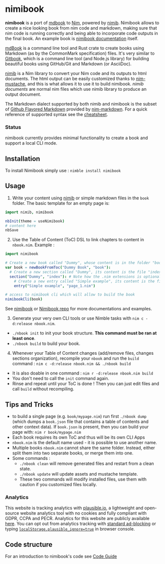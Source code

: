 # nimibook

**nimibook** is a port of [mdbook] to [Nim], powered by [nimib].
Nimibook allows to create a nice looking book from nim code and markdown,
making sure that nim code is running correctly and being able to incorporate code outputs in the final book.
An example book is [nimibook documentation][nimibook] itself.

[mdBook] is a command line tool and Rust crate to create books
using Markdown (as by the CommonMark specification) files.
It's very similar to [Gitbook], which is a command line tool (and Node.js library)
for building beautiful books using GitHub/Git and Markdown (or AsciiDoc).

[nimib] is a Nim library to convert your Nim code and its outputs to html documents.
The html output can be easily customized thanks to [nim-mustache],
and this is what allows it to use it to build nimibook.
_nimib documents_ are normal nim files which use nimib library to produce an output document.

The Markdown dialect supported by both nimib and nimibook is the subset of [Github Flavored Markdown][GFM]
provided by [nim-markdown]. For a quick reference of supported syntax see the [cheatsheet].

### Status

nimibook currently provides minimal functionality to create a book and support a local CLI mode.

## Installation

To install Nimibook simply use : `nimble install nimibook`

## Usage

1. Write your content using [nimib] or simple markdown files in the `book` folder.
   The basic template for an empty page is:
```nim
import nimib, nimibook

nbInit(theme = useNimibook)
# content here
nbSave
```

2. Use the Table of Content (ToC) DSL to link chapters to content in `nbook.nim`.
Example : 
```nim
import nimibook

# Create a new book called "Dummy", whose content is in the folder "book"
var book = newBookFromToc("Dummy Book", "book"):
  # Create a new section called "Dummy", its content is the file "index.nim"
  section("Dummy", "index"): # Note how the .nim extensions is optional
    # Create a new entry called "Simple example", its content is the file "page_1.nim"
    entry("Simple example", "page_1.nim")

# access to nimibook cli which will allow to build the book
nimibookCli(book)
```
See [nimibook] or [Nimibook repo](https://github.com/pietroppeter/nimibook
) for more documentations and examples.

3. Generate your very own CLI tools or use Nimble tasks with `nim c -d:release nbook.nim`.
  * `./nbook init` to init your book structure. **This command must be ran at least once**. 
  * `./nbook build` to build your book.

4. Whenever your Table of Content changes (add/remove files, changes sections organization), recompile your `nbook` and run the `build` command : `nim c -d:release nbook.nim && ./nbook build`
  * It is also doable in one command : `nim r -d:release nbook.nim build`
  * You don't need to call the `init` command again.
  * Rinse and repeat until your ToC is done ! Then you can just edit files and call `build` without recompiling.

## Tips and Tricks 

* to build a single page (e.g. `book/mypage.nim`) run first `./nbook dump`
(which dumps a `book.json` file that contains a table of contents and other context data).
If `book.json` is present, then you can build your page with: `nim r book/mypage.nim`
* Each book requires its own ToC and thus will be its own CLI Apps
* `nbook.nim` is the default name used - it is possible to use another name.
* Multiple books `nbook.nim` cannot share the same folder. Instead, either split them into two separate books, or merge them into one.
* Some commands : 
  * `./nbook clean` will remove generated files and restart from a clean state.
  * `./nbook update` will update assets and mustache template.
  * These two commands will modify installed files, use them with caution if you customized files locally.

### Analytics

This website is tracking analytics with [plausible.io](https://plausible.io/index.html), a lightweight and open-source website analytics tool with no cookies and fully compliant with GDPR, CCPA and PECR.
Analytics for this website are publicly available [here](https://plausible.io/pietroppeter.github.io%2Fnimibook). You can opt out from analytics tracking with [standard ad-blocking](https://plausible.io/docs/excluding) or typing [`localStorage.plausible_ignore=true`](https://plausible.io/docs/excluding-localstorage) in browser console.

<!--refs-->
[mdbook]: https://rust-lang.github.io/mdBook/index.html
[Nim]: https://nim-lang.org/
[nimib]: https://pietroppeter.github.io/nimib/
[Gitbook]: https://github.com/GitbookIO/gitbook
[nim-mustache]: https://github.com/soasme/nim-mustache
[nimibook]: https://pietroppeter.github.io/nimibook/
[GFM]: https://github.github.com/gfm/
[nim-markdown]: https://github.com/soasme/nim-markdown
[cheatsheet]: https://pietroppeter.github.io/nimib/cheatsheet.html

<!--SKIP
All content before this sign is replicated in the Introduction chapter of nimibook documentation
-->

## Code structure

For an introduction to nimibook's code see [Code Guide](src/readme.md)
